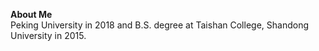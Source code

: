 **About Me**  
Peking University in 2018 and B.S. degree at Taishan College, Shandong University in 2015.
